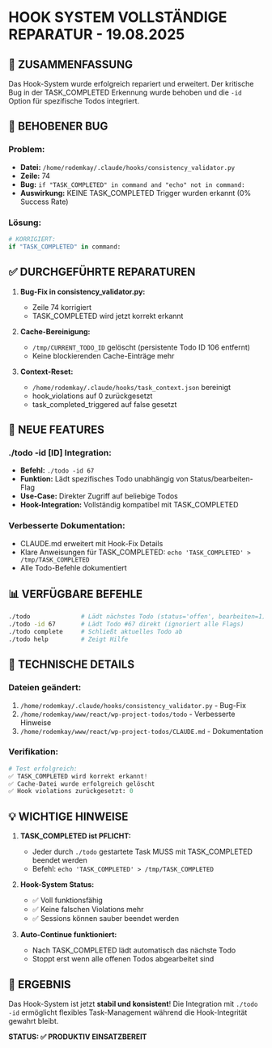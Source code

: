 # HOOK SYSTEM VOLLSTÄNDIGE REPARATUR - 19.08.2025

## 🎯 ZUSAMMENFASSUNG
Das Hook-System wurde erfolgreich repariert und erweitert. Der kritische Bug in der TASK_COMPLETED Erkennung wurde behoben und die `-id` Option für spezifische Todos integriert.

## 🐛 BEHOBENER BUG

### Problem:
- **Datei:** `/home/rodemkay/.claude/hooks/consistency_validator.py`
- **Zeile:** 74
- **Bug:** `if "TASK_COMPLETED" in command and "echo" not in command:`
- **Auswirkung:** KEINE TASK_COMPLETED Trigger wurden erkannt (0% Success Rate)

### Lösung:
```python
# KORRIGIERT:
if "TASK_COMPLETED" in command:
```

## ✅ DURCHGEFÜHRTE REPARATUREN

1. **Bug-Fix in consistency_validator.py:**
   - Zeile 74 korrigiert
   - TASK_COMPLETED wird jetzt korrekt erkannt

2. **Cache-Bereinigung:**
   - `/tmp/CURRENT_TODO_ID` gelöscht (persistente Todo ID 106 entfernt)
   - Keine blockierenden Cache-Einträge mehr

3. **Context-Reset:**
   - `/home/rodemkay/.claude/hooks/task_context.json` bereinigt
   - hook_violations auf 0 zurückgesetzt
   - task_completed_triggered auf false gesetzt

## 🚀 NEUE FEATURES

### ./todo -id [ID] Integration:
- **Befehl:** `./todo -id 67`
- **Funktion:** Lädt spezifisches Todo unabhängig von Status/bearbeiten-Flag
- **Use-Case:** Direkter Zugriff auf beliebige Todos
- **Hook-Integration:** Vollständig kompatibel mit TASK_COMPLETED

### Verbesserte Dokumentation:
- CLAUDE.md erweitert mit Hook-Fix Details
- Klare Anweisungen für TASK_COMPLETED: `echo 'TASK_COMPLETED' > /tmp/TASK_COMPLETED`
- Alle Todo-Befehle dokumentiert

## 📊 VERFÜGBARE BEFEHLE

```bash
./todo              # Lädt nächstes Todo (status='offen', bearbeiten=1)
./todo -id 67       # Lädt Todo #67 direkt (ignoriert alle Flags)
./todo complete     # Schließt aktuelles Todo ab
./todo help         # Zeigt Hilfe
```

## 🔧 TECHNISCHE DETAILS

### Dateien geändert:
1. `/home/rodemkay/.claude/hooks/consistency_validator.py` - Bug-Fix
2. `/home/rodemkay/www/react/wp-project-todos/todo` - Verbesserte Hinweise
3. `/home/rodemkay/www/react/wp-project-todos/CLAUDE.md` - Dokumentation

### Verifikation:
```python
# Test erfolgreich:
✅ TASK_COMPLETED wird korrekt erkannt!
✅ Cache-Datei wurde erfolgreich gelöscht
✅ Hook violations zurückgesetzt: 0
```

## 💡 WICHTIGE HINWEISE

1. **TASK_COMPLETED ist PFLICHT:**
   - Jeder durch `./todo` gestartete Task MUSS mit TASK_COMPLETED beendet werden
   - Befehl: `echo 'TASK_COMPLETED' > /tmp/TASK_COMPLETED`

2. **Hook-System Status:**
   - ✅ Voll funktionsfähig
   - ✅ Keine falschen Violations mehr
   - ✅ Sessions können sauber beendet werden

3. **Auto-Continue funktioniert:**
   - Nach TASK_COMPLETED lädt automatisch das nächste Todo
   - Stoppt erst wenn alle offenen Todos abgearbeitet sind

## 🎉 ERGEBNIS

Das Hook-System ist jetzt **stabil und konsistent**! Die Integration mit `./todo -id` ermöglicht flexibles Task-Management während die Hook-Integrität gewahrt bleibt.

**STATUS: ✅ PRODUKTIV EINSATZBEREIT**